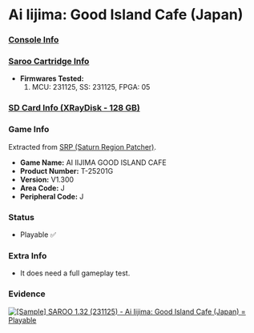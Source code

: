 # Ai Iijima: Good Island Cafe (Japan)

### [Console Info](../../../../Info/Consoles/VA13/README.md)

### [Saroo Cartridge Info](../../../../Info/Cartridges/RetroGameParadiseStore/1.32F/README.md)

- <b>Firmwares Tested:</b>
  1. MCU: 231125, SS: 231125, FPGA: 05

### [SD Card Info (XRayDisk - 128 GB)](../../../../Info/SdCards/XRayDisk/128GB/README.md)

### Game Info

Extracted from [SRP (Saturn Region Patcher)](https://segaxtreme.net/resources/saturn-region-patcher.81/download).

- <b>Game Name:</b> AI IIJIMA GOOD ISLAND CAFE
- <b>Product Number:</b> T-25201G
- <b>Version:</b> V1.300
- <b>Area Code:</b> J
- <b>Peripheral Code:</b> J

### Status

- Playable :white_check_mark:

### Extra Info

- It does need a full gameplay test.

### Evidence

[![[Sample] SAROO 1.32 (231125) - Ai Iijima: Good Island Cafe (Japan) = Playable](https://img.youtube.com/vi/zg6hmmUHDOQ/0.jpg)](https://www.youtube.com/watch?v=zg6hmmUHDOQ)
